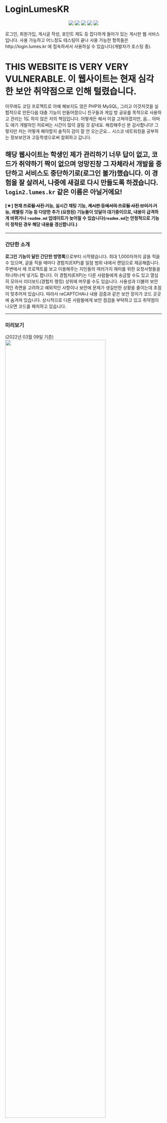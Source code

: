 # LoginLumesKR
 <p align = "center">
  <img src="https://img.shields.io/github/workflow/status/x3onkait/LoginLumesKR/CodeQL">
  <img src="https://img.shields.io/github/languages/code-size/x3onkait/LoginLumesKR">
  <img src="https://img.shields.io/tokei/lines/github/x3onkait/LoginLumesKR">
  <img src="https://img.shields.io/github/languages/top/x3onkait/LoginLumesKR">
  <img src="https://img.shields.io/website?down_color=lightgray&down_message=offline&up_color=blue&up_message=online&url=http%3A%2F%2Flogin.lumes.kr">
 </p>
 로그인, 회원가입, 게시글 작성, 포인트 제도 등 잡다하게 들어가 있는 게시판 웹 서비스입니다.  
 사용 가능하고 어느정도 테스팅이 끝나 사용 가능한 항목들은  
 http://login.lumes.kr 에 접속하셔서 사용하실 수 있습니다(개발자가 호스팅 중).
 
 # THIS WEBSITE IS VERY VERY VULNERABLE. 이 웹사이트는 현재 심각한 보안 취약점으로 인해 털렸습니다.  
 아무래도 코딩 프로젝트로 아예 해보지도 않은 PHP와 MySQL, 그리고 이것저것을 실험적으로 만든다음 대충 기능이 만들어졌으니 친구들과 게임 방 공유를 목적으로 사용하고 관리는 1도 하지 않은 저의 책임입니다. 어떻게든 해서 이걸 고쳐야겠지만, 음... 아마도 애기 개발자인 저로써는 시간이 많이 걸릴 것 같네요. 해킹해주신 분 감사합니다! 그렇지만 저는 어떻게 해야할지 솔직히 감이 잘 안 오는군요... 시스코 네트워킹을 공부하는 정보보안과 고등학생으로써 참회하고 갑니다.
 
 ## 해당 웹사이트는 학생인 제가 관리하기 너무 답이 없고, 코드가 취약하기 짝이 없으며 엉망진창 그 자체라서 개발을 중단하고 서비스도 중단하기로(로그인 불가)했습니다. 이 경험을 잘 살려서, 나중에 새걸로 다시 만들도록 하겠습니다. `login2.lumes.kr` 같은 이름은 아닐거에요!
 
 #### [★] 현재 ~~프로필 사진 기능~~, 실시간 채팅 기능, ~~게시판 등에서의 프로필 사진 보이기 기능~~, 레벨링 기능 등 다양한 추가 (요청된) 기능들이 잇달아 대기중이므로, 내용이 급격하게 바뀌거나 `readme.md` 업데이트가 늦어질 수 있습니다(`readme.md`는 안정적으로 기능이 정착된 경우 해당 내용을 갱신합니다.)
 
 * * *

### 간단한 소개
 **로그인 기능이 달린 간단한 방명록**으로부터 시작됐습니다. 최대 1,000자까지 글을 적을 수 있으며, 
 글을 적을 때마다 경험치(EXP)를 일점 범위 내에서 랜덤으로 제공해줍니다. 
 주변에서 제 프로젝트를 보고 이용해주는 지인들의 여러가지 재미를 위한 요청사항들을 하나하나씩 넣기도 합니다. 
 이 경험치(EXP)는 다른 사람들에게 송금할 수도 있고 열심히 모아서 리더보드(경험치 랭킹) 상위에 머무를 수도 있습니다. 
 사용성과 더불어 보안적인 측면을 고려하고 예외적인 사항이나 보안에 문제가 생길만한 상황을 줄이는데 초점이 맞추어져 있습니다. 
 따라서 reCAPTCHA나 내용 검증과 같은 보안 장치가 코드 곳곳에 숨겨져 있습니다. 상시적으로 다른 사람들에게 
 보안 점검을 부탁하고 있고 취약점이 나오면 코드를 패치하고 있습니다.


* * *

### 미리보기
 (2022년 03월 09일 기준)  
 <img src="https://imgur.com/NvKKRo4.png" width="80%" height="80%"></img>
 <img src="https://imgur.com/DGClAkL.png" width="80%" height="80%"></img>
 <img src="https://imgur.com/O4GI8uF.png" width="80%" height="80%"></img>
 <img src="https://imgur.com/NIdwesd.png" width="80%" height="80%"></img>
 
 - 각종 모습은 업데이트나 변경 사항에 따라 달라질 수 있습니다.

* * *

### 데이터베이스 관리

 - 이 프로젝트는 데이터베이스 연결을 할 때 필요한 데이터들을 한 파일(`dbconnection.php`)에 지정하고 연결 변수인 `$conn`을 다른 파일들이 필요할 때 `require()`를 통해 불러오도록 하고 있습니다. 아래 파일 내용을 필요한대로 내용을 바꾼 다음 최상위 디렉터리에 `dbconnection.php` 란 이름으로 저장해서 사용해 주세요. 보안적인 측면을 고려하여, 비록 제작자와 같이 `localhost`로 해둔다면 사실상 데이터베이스에 접근할 방법이 마땅치 않지만, 그럼에도 불구하고 보안적인 면을 고려하면 좋겠다는 의견이 있어서 이렇게 분리하게 되었습니다. 해당 파일은 `.gitignore`에 등록되어 repository에는 별도로 등록되지 않습니다.

```php
<?php

    // MYSQL 데이터베이스 로그인 및 DB 이름 정보를 한 파일에 통합해서 관리


    $servername = "_NAME_";
    $dbusername = "_DATABASE_USER_NAME_";
    $dbpassword = "_DATABASE_USER_PASSWORD_";
    $dbname     = "_DATABASE_NAME_";

    $conn = mysqli_connect($servername, $dbusername, $dbpassword, $dbname);

    if ($conn -> connect_error) {

        die("Connection failed: " . $conn -> connect_error);
    
    }

?>
```

사용 예시) 
```php
    header('Content-Type: text/html; charset=utf-8');

    // DB connection
    require(dirname(__FILE__) . "/../../dbconnection.php");

    $email = $_GET['email'];

    $query = "SELECT * FROM member WHERE email = '$email'";
    $row   = mysqli_fetch_array(mysqli_query($conn, $query));
```

* * *

### 데이터베이스 항목

- 이 웹페이지는 웹 서비스로서, 사용자들의 정보들을 저장하고 관리하기 위한 데이터베이스 운영이 필요합니다. 
- 데이터베이스의 구조(Database structure)파일은 `/database`에 테이블마다 `*.sql` 파일 형식으로 저장되어 있습니다.

`guestbook` DB 구조 (사용자가 pagination이 적용된 게시판에 직접 글을 올릴 때, 해당 내용이 저장되는 데이터베이스.)
```sql
CREATE TABLE IF NOT EXISTS `guestbook` (
  `idx` int(11) NOT NULL auto_increment COMMENT '게시글 고유 번호',
  `writer_id` varchar(255) NOT NULL COMMENT '게시글 작성자 ID',
  `writer_nickname` varchar(30) NOT NULL COMMENT '게시글 작성자 닉네임(이름)',
  `comment` varchar(1000) NOT NULL COMMENT '게시글 내용',
  `date` datetime NOT NULL COMMENT '게시글 작성 날짜',
  `ip` varchar(40) default NULL COMMENT '작성 당시에 사용된 IPv4주소',
  `role` varchar(30) NOT NULL COMMENT '게시글 작성자의 역할',
  PRIMARY KEY  (`idx`)
) ENGINE=MyISAM  DEFAULT CHARSET=utf8 AUTO_INCREMENT=1 ;
```
- idx : (auto_increment 적용) 게시글 유 번호
- writer_id : 게시글 작성자의 ID
- writer_nickname : 게시글 작성자의 닉네임
- comment : 게시글 내용(본문)
- date : 게시글 작성 날짜
- ip : 게시글을 작성한 당시 사용자(로그인된 사용자)의 공인IP (`$_server['REMOTE_ADDR']`)
- role : 게시글 작성자의 역할(Admin - 관리자 / QA - Quality Assurance 등..)

`member` DB 구조 (본 웹페이지에 가입하는 사용자들의 정보가 저장되는 데이터베이스.)
```sql
CREATE TABLE IF NOT EXISTS `member` (
  `idx` int(20) NOT NULL auto_increment COMMENT '유저 고유 번호(가입순서 번호)',
  `id` varchar(30) NOT NULL COMMENT '유저의 ID',
  `nickname` varchar(30) NOT NULL COMMENT '유저의 닉네임(이름)',
  `password` varchar(255) NOT NULL COMMENT '유저의 비밀번호',
  `email` varchar(255) NOT NULL COMMENT '유저의 이메일 주소',
  `exp` double NOT NULL default '100' COMMENT '유저의 경험치',
  `role` varchar(30) NOT NULL COMMENT '유저의 역할',
  `last_activity_time` datetime NOT NULL COMMENT '유저의 마지막 활동 시간(게시글 업로드 시간)',
  `guestbookQty` int(11) NOT NULL default '0' COMMENT '사용자가 올린 게시글',
  PRIMARY KEY  (`idx`)
) ENGINE=MyISAM  DEFAULT CHARSET=utf8 AUTO_INCREMENT=1 ;
```
- idx : (auto_increment 적용) 유저 고유 번호
- id : 유저 ID
- nickname : 유저 닉네임
- password : 유저 패스워드 (PHP의 표준 내장 함수에 따라 hash처리됨.)
- email : 유저 이메일 주소
- exp : 유저 경험치
- role : 유저 역할(Admin - 관리자 / QA - Quality Assurance 등..)
- last_activity_time : 유저의 마지막 활동 시간. 정확하게는 게시글을 올린 마지막 시간(초 단위)으로, 이를 기반으로 도배 시도 여부를 판단하고 필터링을 실시함.
- guestbookQty : 이 사용자가 `guestbook`에 올린 게시글 총 개수

`exp_transaction` DB 구조 (경험치를 주고받는 거래(transaction)에 대한 정보가 저장되는 데이터베이스)
```sql
CREATE TABLE IF NOT EXISTS `exp_transactions` (
  `idx` int(25) NOT NULL auto_increment COMMENT '트랜젝션 순서 번호',
  `transaction_number` varchar(64) NOT NULL COMMENT '트랜젝션 고유 번호(거래 정보 hash처리)',
  `type` varchar(20) NOT NULL COMMENT '트랜젝션 종류',
  `source` varchar(255) NOT NULL COMMENT '거래 당사자 (FROM)',
  `target` varchar(255) NOT NULL COMMENT '거래 당사자 (TO)',
  `amount` double NOT NULL COMMENT '거래량',
  `date` datetime NOT NULL COMMENT '거래 시간',
  PRIMARY KEY  (`idx`)
) ENGINE=MyISAM  DEFAULT CHARSET=euckr ;
```

- idx : (`auto_increment` 적용) 거래 고유 순서 번호(거래가 몇 번째 거래인지 표시하는데 그 의미가 있음.)
- transaction_number : 거래 당시의 정보들을 하나의 문자열로 이은 다음 SHA256으로 해시한 거래의 고유 번호. 거래를 검증할 때 해당 정보만 있으면 거래의 여부를 확인해 볼 수도 있음. 자세한 내용은 `/mypage/sendExp.php` 부분을 참고.
  ```php
  $transaction_number_source = $type . $id . $sendExpTarget . $sendExpAmount . $date;
  $transaction_number = hash("sha256", $transaction_number_source);
  ```
- type : 거래 종류. 일반 유저 간 송금의 경우에는 `TRANSFER`로 표시됨. 향후 거래가 늘어나면 양 늘어날 수도 있음.
- source : 거래 당사자(EXP를 보낸 사람 | FROM)
- target : 거래 당사자(EXP를 받은 사람 | TO)
- amount : 거래량. 경험치(EXP)를 재화 삼아서 최소 1EXP 단위로 송금함.
- date : 거래 성사 일시

`chat` DB 구조 (보다 대화가 간편해진 채팅 시스템에서 사용하는 데이터베이스)
```sql
CREATE TABLE `chat` (
  `idx` int(10) NOT NULL COMMENT '채팅 메시지 고유번호',
  `message_room` varchar(100) NOT NULL COMMENT '채팅방 이름',
  `writer_id` varchar(255) NOT NULL COMMENT '채팅 메시지 작성 ID',
  `writer_nickname` varchar(30) NOT NULL COMMENT '채팅 메시지 작성 닉네임',
  `content` varchar(1000) NOT NULL COMMENT '채팅 메시지 내용',
  `date` datetime NOT NULL COMMENT '채팅 메시지 날짜',
  `ip` varchar(40) NOT NULL COMMENT '채팅을 작성한 IP',
  `writer_role` varchar(1000) NOT NULL COMMENT '채팅 내용'
) ENGINE=MyISAM DEFAULT CHARSET=utf8 COMMENT='login.lumes.kr 채팅 내역';
```
- idx : (`auto_increment` 적용) 채팅 고유 순서 번호
- message_room : 메시지가 전달된 채팅방의 이름(채팅방의 이름에 따라 구분) *현재 방 분리는 계획 중에 있음*
- writer_id : 메시지 작성자의 ID
- writer_nick : 메시지 작성자의 닉네임
- content : 메시지 내용
- date : 메시지를 보낸 날짜
- ip : 메시지를 보낸 사람의 당시 IP
- writer_role : 메시지를 보낸 사람의 역할 (관리자, 유저 등..)
